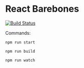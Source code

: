 # React Barebones

[![Build Status](https://travis-ci.org/timwright12/barebones-react.svg?branch=master)](https://travis-ci.org/timwright12/barebones-react)

Commands:

`npm run start`

`npm run build`

`npm run watch`
